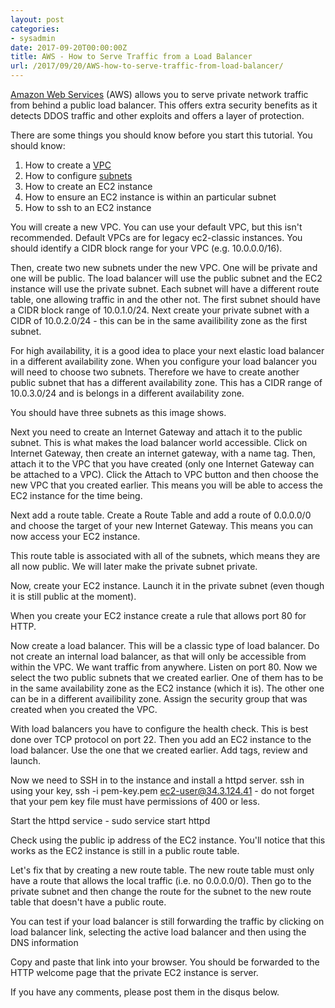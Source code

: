 ```yaml
---
layout: post
categories:
- sysadmin
date: 2017-09-20T00:00:00Z
title: AWS - How to Serve Traffic from a Load Balancer
url: /2017/09/20/AWS-how-to-serve-traffic-from-load-balancer/
---
```


[Amazon Web Services](http://aws.amazon.com) (AWS) allows you to serve private network traffic from behind a public load balancer. This offers extra security benefits as it detects DDOS traffic and other exploits and offers a layer of protection.

There are some things you should know before you start this tutorial. You should know:

1. How to create a [VPC](https://en.wikipedia.org/wiki/Virtual_private_cloud)
1. How to configure [subnets](https://en.wikipedia.org/wiki/Subnetwork)
1. How to create an EC2 instance
1. How to ensure an EC2 instance is within an particular subnet
1. How to ssh to an EC2 instance

You will create a new VPC. You can use your default VPC, but this isn't recommended. Default VPCs are for legacy ec2-classic instances. You should identify a CIDR block range for your VPC (e.g. 10.0.0.0/16). 

Then, create two new subnets under the new VPC. One will be private and one will be public. The load balancer will use the public subnet and the EC2 instance will use the private subnet. Each subnet will have a different route table, one allowing traffic in and the other not. The first subnet should have a CIDR block range of 10.0.1.0/24. Next create your private subnet with a CIDR of 10.0.2.0/24 - this can be in the same availibility zone as the first subnet.

For high availability, it is a good idea to place your next elastic load balancer in a different availability zone. When you configure your load balancer you will need to choose two subnets. Therefore we have to create another public subnet that has a different availability zone. This has a CIDR range of 10.0.3.0/24 and is belongs in a different availability zone.

You should have three subnets as this image shows.


<blockquote class="imgur-embed-pub" lang="en" data-id="a/KFrjH"><a href="//imgur.com/KFrjH"></a></blockquote><script async src="//s.imgur.com/min/embed.js" charset="utf-8"></script>

Next you need to create an Internet Gateway and attach it to the public subnet. This is what makes the load balancer  world accessible. Click on Internet Gateway, then create an internet gateway, with a name tag. Then, attach it to the VPC that you have created (only one Internet Gateway can be attached to a VPC). Click the Attach to VPC button and then choose the new VPC that you created earlier. This means you will be able to access the EC2 instance for the time being.

Next add a route table. Create a Route Table and add a route of 0.0.0.0/0 and choose the target of your new Internet Gateway. This means you can now access your EC2 instance. 

This route table is associated with all of the subnets, which means they are all now public. We will later make the private subnet private.

Now, create your EC2 instance. Launch it in the private subnet (even though it is still public at the moment).

When you create your EC2 instance create a rule that allows port 80 for HTTP.

Now create a load balancer. This will be a classic type of load balancer. Do not create an internal load balancer, as that will only be accessible from within the VPC. We want traffic from anywhere. Listen on port 80. Now we select the two public subnets that we created earlier. One of them has to be in the same availability zone as the EC2 instance (which it is). The other one can be in a different availibility zone. Assign the security group that was created when you created the VPC.

With load balancers you have to configure the health check. This is best done over TCP protocol on port 22. Then you add an EC2 instance to the load balancer. Use the one that we created earlier. Add tags, review and launch.

Now we need to SSH in to the instance and install a httpd server. ssh in using your key, ssh -i pem-key.pem ec2-user@34.3.124.41 - do not forget that your pem key file must have permissions of 400 or less.

Start the httpd service - sudo service start httpd

Check using the public ip address of the EC2 instance. You'll notice that this works as the EC2 instance is still in a public route table.

Let's fix that by creating a new route table. The new route table must only have a route that allows the local traffic (i.e. no 0.0.0.0/0). Then go to the private subnet and then change the route for the subnet to the new route table that doesn't have a public route.

<blockquote class="imgur-embed-pub" lang="en" data-id="a/CzkdB"><a href="//imgur.com/CzkdB"></a></blockquote><script async src="//s.imgur.com/min/embed.js" charset="utf-8"></script>

You can test if your load balancer is still forwarding the traffic by clicking on load balancer link, selecting the active load balancer and then using the DNS information

<blockquote class="imgur-embed-pub" lang="en" data-id="a/mPIkP"><a href="//imgur.com/mPIkP"></a></blockquote><script async src="//s.imgur.com/min/embed.js" charset="utf-8"></script>

Copy and paste that link into your browser. You should be forwarded to the HTTP welcome page that the private EC2 instance is server.

If you have any comments, please post them in the disqus below. 
